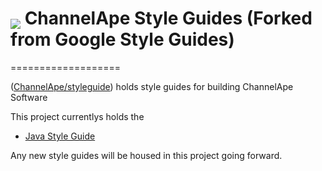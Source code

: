 <h1><a style="text-decoration:none; max-width:50px;" href="https://www.channelape.com/"><img src="https://www.channelape.com/wp-content/themes/ChannelApe/images/logo.png" style="max-width:50px; vertical-align:bottom" /> ChannelApe</a> Style Guides (Forked from Google Style Guides)</h1>
===================

([ChannelApe/styleguide](https://github.com/ChannelApe/styleguide)) holds 
style guides for building ChannelApe Software

This project currentlys holds the <br />
- [Java Style Guide][java]

Any new style guides will be housed in this project going forward.


[java]: https://google.github.io/styleguide/javaguide.html
